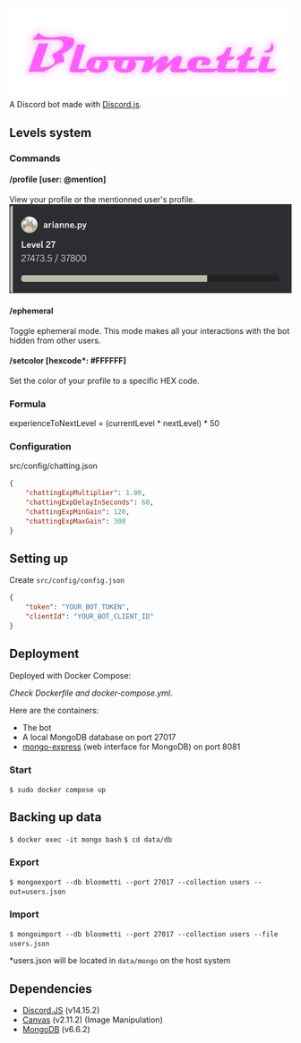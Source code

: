 ![Bloometti logo](media/bloometti.png)
A Discord bot made with [Discord.js](https://discord.js.org/#/).

## Levels system
### Commands
#### /profile [user: @mention]
View your profile or the mentionned user's profile.
![profile embed](media/profile.png)

#### /ephemeral
Toggle ephemeral mode. This mode makes all your interactions with the bot hidden from other users.

#### /setcolor [hexcode*: #FFFFFF]
Set the color of your profile to a specific HEX code.

### Formula
experienceToNextLevel = (currentLevel * nextLevel) * 50

### Configuration
src/config/chatting.json
```json
{
    "chattingExpMultiplier": 1.00,
    "chattingExpDelayInSeconds": 60,
    "chattingExpMinGain": 120,
    "chattingExpMaxGain": 300
}
```

## Setting up
Create `src/config/config.json`
```json
{
    "token": "YOUR_BOT_TOKEN",
    "clientId": "YOUR_BOT_CLIENT_ID"
}
```

## Deployment
Deployed with Docker Compose:

*Check Dockerfile and docker-compose.yml.*

Here are the containers:
- The bot
- A local MongoDB database on port 27017
- [mongo-express](https://github.com/mongo-express/mongo-express) (web interface for MongoDB) on port 8081

### Start
`$ sudo docker compose up`

## Backing up data
`$ docker exec -it mongo bash`
`$ cd data/db`

### Export
`$ mongoexport --db bloometti --port 27017 --collection users --out=users.json`

### Import
`$ mongoimport --db bloometti --port 27017 --collection users --file users.json`

*users.json will be located in `data/mongo` on the host system

## Dependencies
- [Discord.JS](https://www.npmjs.com/package/discord.js) (v14.15.2)
- [Canvas](https://www.npmjs.com/package/canvas) (v2.11.2) (Image Manipulation)
- [MongoDB](https://www.npmjs.com/package/mongodb) (v6.6.2)